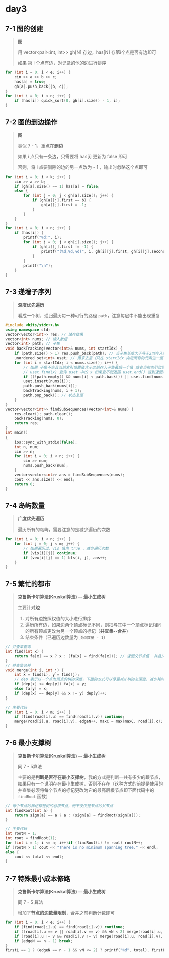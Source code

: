 # day3

## 7-1 图的创建

> **图**
>
> 用 vector<pair<int, int>> gh[N] 存边，has[N] 存第i个点是否有边即可
>
> 如果 第 i 个点有边，对记录的他的边进行排序

```c++
for (int i = 0; i < e; i++) {
    cin >> a >> b >> c;
    has[a] = true;
    gh[a].push_back({b, c});
}
for (int i = 0; i < n; i++) {
    if (has[i]) quick_sort(0, gh[i].size() - 1, i);
}
```

## 7-2 图的删边操作

> **图**
>
> 类似 7 - 1，重点在**删边**
>
> 如果 i 点只有一条边，只需要将 has[i] 更新为 false 即可
>
> 否则，将 i 点要删除的边的另一点改为 - 1 ，输出时忽略这个点即可

```c++
for (int i = 0; i < k; i++) {
    cin >> a >> b;
    if (gh[a].size() == 1) has[a] = false;
    else {
        for (int j = 0; j < gh[a].size(); j++) {
            if (gh[a][j].first == b) {
                gh[a][j].first = -1;
            }
        }
    }
}
for (int i = 0; i < n; i++) {
    if (has[i]) {
        printf("%d:", i);
        for (int j = 0; j < gh[i].size(); j++) {
            if (gh[i][j].first != -1) {
                printf("(%d,%d,%d)", i, gh[i][j].first, gh[i][j].second);
            }
        }
        printf("\n");
    }
}
```

## 7-3 递增子序列

> **深度优先遍历**
>
> 看成一个树，递归遍历每一种可行的路径 `path`，注意每层中不能出现重复

```c++
#include <bits/stdc++.h>
using namespace std;
vector<vector<int>> res; // 储存结果
vector<int> nums; // 读入数组
vector<int> path; // 子集
void backTracking(vector<int>& nums, int startIdx) {
	if (path.size() > 1) res.push_back(path); // 当子集长度大于等于2时存入结果向量中，子集数量自然加一
	unordered_set<int> uset; // 用来去重（只在 startIdx 向后所有的元素这一层，不影响上下层）
	for (int i = startIdx; i < nums.size(); i++) {
		// 如果 子集不空且当前索引位置值大于之前存入子集最后一个值 或者当前索引位置值在 uset 中出现过说明同层重复
        // uset.find(x) 查询 uset 中的 x 如果查不到返回 uset.end() 查到返回迭代器
		if ((!path.empty() && nums[i] < path.back()) || uset.find(nums[i]) != uset.end()) continue;
		uset.insert(nums[i]);
		path.push_back(nums[i]);
		backTracking(nums, i + 1);
		path.pop_back(); // 状态复原
	}
}
vector<vector<int>> findSubSequences(vector<int>& nums) {
	res.clear(); path.clear();
	backTracking(nums, 0);
	return res;
}
int main()
{
	ios::sync_with_stdio(false);
	int n, num;
	cin >> n;
	for (int i = 0; i < n; i++) {
		cin >> num;
		nums.push_back(num);
	}
	vector<vector<int>> ans = findSubSequences(nums);
	cout << ans.size() << endl;
	return 0;
}
```

## 7-4 岛屿数量

> **广度优先遍历**
>
> 遍历所有的岛屿，需要注意的是减少遍历的次数

```c++
for (int i = 0; i < n; i++) {
    for (int j = 0; j < m; j++) {
        // 如果遍历过，vis 值为 true ，减少遍历次数
        if (vis[i][j]) continue;
        if (vex[i][j] == 1) bfs(i, j), ans++;
    }
}
```

## 7-5 繁忙的都市

>  **克鲁斯卡尔算法(Kruskal算法) -- 最小生成树**
>
>  主要针对**边**
>
>  1. 对所有边按照权值的大小进行排序
>  2. 遍历所有边，如果边两个顶点标记不同，则把与其中一个顶点标记相同的所有顶点更改为另一个顶点的标记（**并查集--合并**）
>  3. 结束条件（已遍历边数量为 `顶点数量 - 1`）

```c++
// 并查集查询
int find(int x) {
    return fa[x] == x ? x : (fa[x] = find(fa[x])); // 返回父节点值  并且父节点会更新成最顶层
}
// 并查集合并
void merge(int i, int j) {
    int x = find(i), y = find(j);
    // dep 表示以一个点为顶点的树的深度，下面的方式可以尽量减小树的总深度，减少耗时
    if (dep[x] <= dep[y]) fa[x] = y;
    else fa[y] = x;
    if (dep[x] == dep[y] && x != y) dep[y]++;
}

// 主要代码
for (int i = 0; i < m; i++) {
    if (find(road[i].u) == find(road[i].v)) continue;
    merge(road[i].u, road[i].v), edgeN++, maxC = max(maxC, road[i].c);
}
```

## 7-6 最小支撑树

> **克鲁斯卡尔算法(Kruskal算法) -- 最小生成树**
>
> 同 7 - 5算法
>
> 主要的是**判断是否存在最小支撑树**，我的方式是判断一共有多少的跟节点，如果只有一个说明存在最小生成树，否则不存在（这种方式的前提是使用的并查集必须将每个节点的标记更改为它的最高层根节点即下面代码中的 `findRoot` 函数）

```c++
// 每个节点的标记都是树的总根节点，而不仅仅是节点的父节点
int findRoot(int a) {
    return sign[a] == a ? a : (sign[a] = findRoot(sign[a]));
}

// 主要代码
int rootN = 1;
int root = findRoot(1);
for (int i = 1; i <= n; i++)if (findRoot(i) != root) rootN++;
if (rootN > 1) cout << "There is no minimum spanning tree." << endl;
else {
    cout << total << endl;
}
```

## 7-7 特殊最小成本修路

> **克鲁斯卡尔算法(Kruskal算法) -- 最小生成树**
>
> 同 7 - 5 算法
>
> 增加了**节点的边数量限制**，合并之前判断计数即可

```c++
for (int i = 0; i < e; i++) {
    if (find(road[i].u) == find(road[i].v)) continue;
    if ((road[i].u == v || road[i].v == v) && vN < 2) merge(road[i].u, road[i].v), edgeN++, total += road[i].c, vN++;
    if (road[i].u != v && road[i].v != v) merge(road[i].u, road[i].v), edgeN++, total += road[i].c;
    if (edgeN == n - 1) break;
}
firstL == 1 ? (edgeN == n - 1 && vN <= 2) ? printf("%d", total), firstL = 0 : printf("-1"), firstL = 0 : (edgeN == n - 1 && vN <= 2) ? printf("\n%d", total) : printf("\n-1");
```

